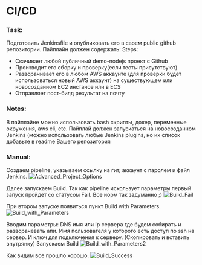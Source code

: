 # **CI/CD**
### **Task:**
Подготовить Jenkinsfile и опубликовать его в своем public github репозитории.  Пайплайн должен содержать:
Steps:
- Скачивает любой публичный demo-nodejs проект с Github
- Производит его сборку и проверку(если тесты присутствуют)
- Разворачивает его в любом AWS аккаунте (для проверки будет использоваться новый AWS аккаунт) на существующем или новосозданном EC2 инстансе или в ECS
- Отправляет пост-билд результат на почту
### **Notes:**
В пайплайне можно использовать bash скрипты, докер, переменные окружения,  aws cli, etc. Пайплай должен запускаться на новосозданном Jenkins (можно использовать любые Jenkins plugins, но их список добавьте в readme Вашего репозитория
### **Manual:**
Создаем pipeline, указываем ссылку на гит, аккаунт с паролем и файл Jenkins.
![Advanced_Project_Options]()

Далее запускаем Build. Так как pipeline искользует параметры первый запуск пройдет со статусом Fail. Все норм так задуманно ;)
![Build_Fail]()

При втором запуске появиться пункт Build with Parameters.
![Build_with_Parameters]()

Вводим параметры:
DNS имя или Ip сервера где будем собирать и разворачевать апи.
Имя пользователя у которого есть доступ по ssh на сервер.
И ключ для подключения к серверу. (Скопировать и вставить внутрянку)
Запускаем Build
![Build_with_Parameters2]()

Как видим все прошло хорошо.
![Build_Success]()

